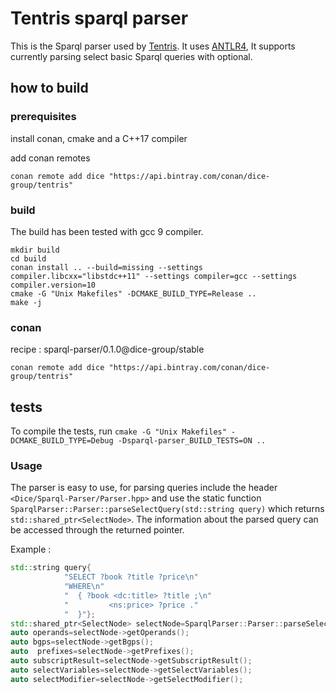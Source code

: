 # Tentris sparql parser

This is the Sparql parser used by [Tentris](https://github.com/dice-group/tentris). It uses [ANTLR4](https://github.com/antlr/antlr4),
 It supports currently parsing select basic Sparql queries with optional.


## how to build
### prerequisites

install conan, cmake and a C++17 compiler

add conan remotes
```
conan remote add dice "https://api.bintray.com/conan/dice-group/tentris"

```

### build
The build has been tested with gcc 9 compiler.
```
mkdir build
cd build
conan install .. --build=missing --settings compiler.libcxx="libstdc++11" --settings compiler=gcc --settings compiler.version=10
cmake -G "Unix Makefiles" -DCMAKE_BUILD_TYPE=Release ..
make -j
```

### conan 

recipe : sparql-parser/0.1.0@dice-group/stable

```
conan remote add dice "https://api.bintray.com/conan/dice-group/tentris"

```

## tests

To compile the tests, run 
`cmake -G "Unix Makefiles" -DCMAKE_BUILD_TYPE=Debug -Dsparql-parser_BUILD_TESTS=ON .. `


### Usage

The parser is easy to use, for parsing queries include the header `<Dice/Sparql-Parser/Parser.hpp>` and use the static function `SparqlParser::Parser::parseSelectQuery(std::string query)` which returns `std::shared_ptr<SelectNode>`.
 The information about the parsed query can be accessed through the returned pointer.

Example :
```c++
std::string query{
            "SELECT ?book ?title ?price\n"
            "WHERE\n"
            "  { ?book <dc:title> ?title ;\n"
            "         <ns:price> ?price ."
            "  }"};
std::shared_ptr<SelectNode> selectNode=SparqlParser::Parser::parseSelectQuery(query);
auto operands=selectNode->getOperands();
auto bgps=selectNode->getBgps();
auto  prefixes=selectNode->getPrefixes();
auto subscriptResult=selectNode->getSubscriptResult();
auto selectVariables=selectNode->getSelectVariables();
auto selectModifier=selectNode->getSelectModifier();
```